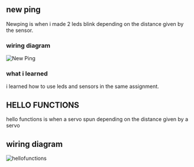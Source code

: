 
## new ping
Newping is when i made 2 leds blink depending on the distance given by the sensor.
### wiring diagram
![New Ping](NotSoBasicArduino/newpingwiring.PNG)

### what i learned
i learned how to use leds and sensors in the same assignment.

## HELLO FUNCTIONS
hello functions is when a servo spun depending on the distance given by a servo

## wiring diagram
![hellofunctions](hellofunctions/heelo.jpg)
